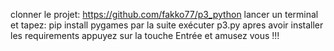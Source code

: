 clonner le projet:
https://github.com/fakko77/p3_python
lancer un terminal et tapez: 
pip install pygames
par la suite 
exécuter p3.py apres avoir installer les requirements 
appuyez sur la touche Entrée  et amusez vous !!!
